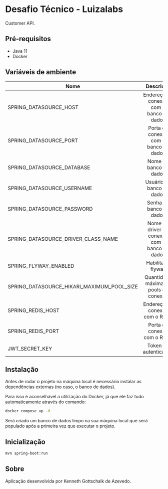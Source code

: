 # Desafio Técnico - Luizalabs
Customer API.

## Pré-requisitos
* Java 11
* Docker

## Variáveis de ambiente

| Nome | Descrição | Tipo | Valor Padrão |
|------|:---------:|:----:|-------------:|
| SPRING_DATASOURCE_HOST | Endereço de conexão com o banco de dados | `String` | `localhost` |
| SPRING_DATASOURCE_PORT | Porta de conexão com o banco de dados | `Integer` | `5432` |
| SPRING_DATASOURCE_DATABASE | Nome do banco de dados | `String` | `customer` |
| SPRING_DATASOURCE_USERNAME | Usuário do banco de dados | `String` | `usr_customer` |
| SPRING_DATASOURCE_PASSWORD | Senha do banco de dados | `String` | `12345` |
| SPRING_DATASOURCE_DRIVER_CLASS_NAME | Nome do driver de conexão com o banco de dados | `String` | `org.postgresql.Driver` |
| SPRING_FLYWAY_ENABLED | Habilitar o flyway | `Boolean` | `true` |
| SPRING_DATASOURCE_HIKARI_MAXIMUM_POOL_SIZE | Quantidade máxima de pools de conexão | `Integer` | `10` |
| SPRING_REDIS_HOST | Endereço de conexão com o Redis | `String` | `localhost` |
| SPRING_REDIS_PORT | Porta de conexão com o Redis | `Integer` | `6379` |
| JWT_SECRET_KEY | Token de autenticação | `UUID` | `11111111-2222-3333-4444-555555555555` |

## Instalação
Antes de rodar o projeto na máquina local é necessário instalar as dependências externas (no caso, o banco de dados).

Para isso é aconselhável a utilização do Docker, já que ele faz tudo automaticamente através do comando:

```sh
docker compose up -d
```

Será criado um banco de dados limpo na sua máquina local que será populado após a primeira vez que executar o projeto.

## Inicialização

```sh
mvn spring-boot:run
```

## Sobre

Aplicação desenvolvida por Kenneth Gottschalk de Azevedo.
